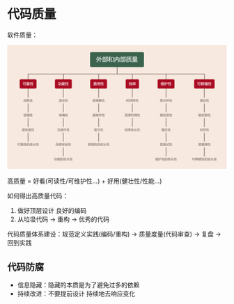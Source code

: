 # 代码质量

软件质量：

![2021825172846](/assets/2021825172846.png)

高质量 = 好看(可读性/可维护性...) + 好用(健壮性/性能...)

如何得出高质量代码：

1. 做好顶层设计 良好的编码
2. 从垃圾代码 -> 重构 -> 优秀的代码

代码质量体系建设：规范定义实践(编码/重构) -> 质量度量(代码审查) -> 复盘 -> 回到实践

## 代码防腐

- 信息隐藏：隐藏的本质是为了避免过多的依赖
- 持续改进：不要提前设计 持续地去响应变化

